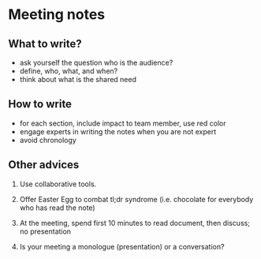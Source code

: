 Meeting notes
=============

What to write?
--------------

- ask yourself the question who is the audience?
- define, who, what, and when?
- think about what is the shared need

How to write
------------

- for each section, include impact to team member, use red color 
- engage experts in writing the notes when you are not expert
- avoid chronology

Other advices
-------------

1. Use collaborative tools.

2. Offer Easter Egg to combat tl;dr syndrome (i.e. chocolate for everybody who
   has read the note)

3. At the meeting, spend first 10 minutes to read document, then discuss; no
   presentation

4. Is your meeting a monologue (presentation) or a conversation?

